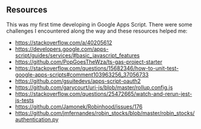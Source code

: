 ## Resources

This was my first time developing in Google Apps Script. There were some
challenges I encountered along the way and these resources helped me:

* <https://stackoverflow.com/a/40205612>
* <https://developers.google.com/apps-script/guides/services/#basic_javascript_features>
* <https://github.com/PopGoesTheWza/ts-gas-project-starter>
* <https://stackoverflow.com/questions/15682346/how-to-unit-test-google-apps-scripts#comment103963256_37056733>
* <https://github.com/gsuitedevs/apps-script-oauth2>
* <https://github.com/garycourt/uri-js/blob/master/rollup.config.js>
* <https://stackoverflow.com/questions/25472665/watch-and-rerun-jest-js-tests>
* <https://github.com/Jamonek/Robinhood/issues/176>
* <https://github.com/jmfernandes/robin_stocks/blob/master/robin_stocks/authentication.py>
